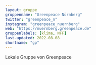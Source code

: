 ```yaml
---
layout: gruppe
gruppenname: "Greenpeace Nürnberg"
twitter: "greenpeace_n"
instagram: "greenpeace_nuernberg"
web: "https://nuernberg.greenpeace.de"
gruppenlabels: [klima, NFF]
last-updated: 2022-08-08
shortname: "gp"
---
```


Lokale Gruppe von Greenpeace

